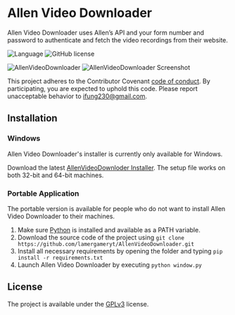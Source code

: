 # Allen Video Downloader

Allen Video Downloader uses Allen’s API and your form number and password to authenticate and fetch the video recordings from their website.

![Language](https://img.shields.io/badge/Made%20with-Python-blue)
![GitHub license](https://img.shields.io/github/license/lamergameryt/AllenVideoDownloader)

![AllenVideoDownloader](https://user-images.githubusercontent.com/22660277/124360950-1c92b780-dc4a-11eb-8424-44b28a6171fd.png)
![AllenVideoDownloader Screenshot](https://user-images.githubusercontent.com/22660277/124361766-6382ac00-dc4e-11eb-8f8a-bcff3cc00d45.png)

This project adheres to the Contributor Covenant [code of conduct](CODE_OF_CONDUCT.md).
By participating, you are expected to uphold this code. Please report unacceptable behavior to ifung230@gmail.com.


## Installation

### Windows

Allen Video Downloader's installer is currently only available for Windows.

Download the latest [AllenVideoDownloder Installer](https://github.com/lamergameryt/AllenVideoDownloader/releases/latest). The setup file works on both 32-bit and 64-bit machines.

### Portable Application 

The portable version is available for people who do not want to install Allen Video Downloader to their machines. 

1. Make sure [Python](https://www.python.org/) is installed and available as a PATH variable.
2. Download the source code of the project using `git clone https://github.com/lamergameryt/AllenVideoDownloader.git`
3. Install all necessary requirements by opening the folder and typing `pip install -r requirements.txt`
4. Launch Allen Video Downloader by executing `python window.py`

## License

The project is available under the [GPLv3](https://github.com/lamergameryt/AllenVideoDownloader/blob/main/LICENSE.txt) license.
